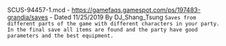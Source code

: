 SCUS-94457-1.mcd - https://gamefaqs.gamespot.com/ps/197483-grandia/saves - Dated 11/25/2019 By DJ_Shang_Tsung `Saves from different parts of the game with different characters in your party. In the final save all items are found and the party have good parameters and the best equipment.`